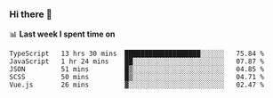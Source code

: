 ### Hi there 👋

<!--
**DBvc/DBvc** is a ✨ _special_ ✨ repository because its `README.md` (this file) appears on your GitHub profile.

Here are some ideas to get you started:

- 🔭 I’m currently working on ...
- 🌱 I’m currently learning ...
- 👯 I’m looking to collaborate on ...
- 🤔 I’m looking for help with ...
- 💬 Ask me about ...
- 📫 How to reach me: ...
- 😄 Pronouns: ...
- ⚡ Fun fact: ...
-->

📊 **Last week I spent time on**
<!--START_SECTION:waka-->
```text
TypeScript   13 hrs 30 mins  ███████████████████░░░░░░   75.84 % 
JavaScript   1 hr 24 mins    ██░░░░░░░░░░░░░░░░░░░░░░░   07.87 % 
JSON         51 mins         █▒░░░░░░░░░░░░░░░░░░░░░░░   04.85 % 
SCSS         50 mins         █▒░░░░░░░░░░░░░░░░░░░░░░░   04.71 % 
Vue.js       26 mins         ▓░░░░░░░░░░░░░░░░░░░░░░░░   02.47 % 
```
<!--END_SECTION:waka-->
